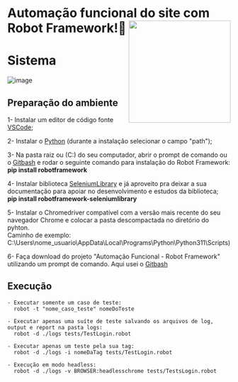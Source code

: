

# Automação funcional do site com Robot Framework!👋   <img align="right" width="230" src="https://www.testmo.com/img/images/thirdparty/logos/robot.png?w=400&s=b93bcc0cdd6b1d68680f9ffa510d62ea"/>



# Sistema

![image](https://github.com/hulgo-ferreira/E-Commerce/assets/81827985/f231544f-7390-4b75-b35e-6f7a9cf5efa3)

## Preparação do ambiente

1- Instalar um editor de código fonte [VSCode](https://code.visualstudio.com/download);

2- Instalar o [Python](https://www.python.org/downloads/) (durante a instalação selecionar o campo "path");

3- Na pasta raiz ou (C:) do seu computador, abrir o prompt de comando ou o [Gitbash](https://git-scm.com/downloads) e rodar o seguinte comando para instalação do Robot Framework:  
**pip install robotframework**

4- Instalar biblioteca [SeleniumLibrary](https://robotframework.org/SeleniumLibrary/SeleniumLibrary.html) e já aproveito pra deixar a sua documentação para apoiar no desenvolvimento e estudos da biblioteca;  
**pip install robotframework-seleniumlibrary**

5- Instalar o Chromedriver compatível com a versão mais recente do seu navegador Chrome e colocar a pasta descompactada no diretório do pyhton.  
Caminho de exemplo: C:\Users\nome_usuario\AppData\Local\Programs\Python\Python311\Scripts\)

6- Faça download do projeto "Automação Funcional - Robot Framework" utilizando um prompt de comando. Aqui usei o [Gitbash](https://git-scm.com/downloads)


## Execução


```
- Executar somente um caso de teste:
  robot -t "nome_caso_teste" nomeDoTeste

- Executar apenas uma suíte de teste salvando os arquivos de log, output e report na pasta logs: 
  robot -d ./logs tests/TestLogin.robot

- Executar apenas um teste pela sua tag:
  robot -d ./logs -i nomeDaTag tests/TestLogin.robot

- Execução em modo headless:
  robot -d ./logs -v BROWSER:headlesschrome tests/TestsLogin.robot

